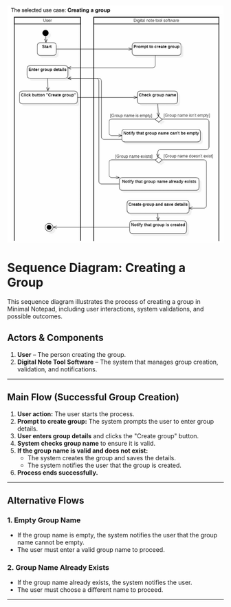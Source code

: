 ![img.png](ActivityGroupCreation.png)

# Sequence Diagram: Creating a Group

This sequence diagram illustrates the process of creating a group in Minimal Notepad, including user interactions, system validations, and possible outcomes.

## **Actors & Components**
1. **User** – The person creating the group.
2. **Digital Note Tool Software** – The system that manages group creation, validation, and notifications.

---

## **Main Flow (Successful Group Creation)**
1. **User action:** The user starts the process.
2. **Prompt to create group:** The system prompts the user to enter group details.
3. **User enters group details** and clicks the "Create group" button.
4. **System checks group name** to ensure it is valid.
5. **If the group name is valid and does not exist:**
    - The system creates the group and saves the details.
    - The system notifies the user that the group is created.
6. **Process ends successfully.**

---

## **Alternative Flows**
### **1. Empty Group Name**
- If the group name is empty, the system notifies the user that the group name cannot be empty.
- The user must enter a valid group name to proceed.

### **2. Group Name Already Exists**
- If the group name already exists, the system notifies the user.
- The user must choose a different name to proceed.

---